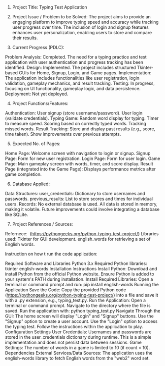 1. Project Title:
Typing Test Application

2. Project Issue / Problem to be Solved:
The project aims to provide an engaging platform to improve typing speed and accuracy while tracking user progress over time. The inclusion of login and signup features enhances user personalization, enabling users to store and compare their results.

3. Current Progress (PDLC):

Problem Analysis: Completed. The need for a typing practice and test application with user authentication and progress tracking has been identified.
Design: Implemented. The project includes structured Tkinter-based GUIs for Home, Signup, Login, and Game pages.
Implementation: The application includes functionalities like user registration, login validation, gameplay mechanics, and result tracking.
Testing: In progress, focusing on UI functionality, gameplay logic, and data persistence.
Deployment: Not yet deployed.

4. Project Functions/Features:

Authentication:
User signup (store username/password).
User login (validate credentials).
Typing Game:
Random word display for typing.
Timer to measure speed.
Scoring based on correctly typed words.
Tracking missed words.
Result Tracking:
Store and display past results (e.g., score, time taken).
Show improvements over previous attempts.

5. Expected No. of Pages:

Home Page: Welcome screen with navigation to login or signup.
Signup Page: Form for new user registration.
Login Page: Form for user login.
Game Page: Main gameplay screen with words, timer, and score display.
Result Page (integrated into the Game Page): Displays performance metrics after game completion.

6. Database Applied:

Data Structures:
user_credentials: Dictionary to store usernames and passwords.
previous_results: List to store scores and times for individual users.
Records: No external database is used. All data is stored in memory, making it volatile. Future improvements could involve integrating a database like SQLite.

7. Project References / Sources:

Refernece:  (https://pythongeeks.org/python-typing-test-project/)
Libraries used:
Tkinter for GUI development.
english_words for retrieving a set of English words.


Instruction on how t run the code application:

Required Software and Libraries
Python 3.x Required Python libraries:
tkinter
english-words
Installation Instructions Install Python:
Download and install Python from the official Python website.
Ensure Python is added to your system's PATH during installation. Install Required Libraries:
Open a terminal or command prompt and run: pip install english-words
Running the Application Save the Code:
Copy the provided Python code (https://pythongeeks.org/python-typing-test-project/) into a file and save it with a .py extension, e.g., typing_test.py. Run the Application:
Open a terminal or command prompt.
Navigate to the directory where the file is saved. Run the application with:
python typing_test.py Navigate Through the GUI:
The home screen will display "Login" and "Signup" buttons.
Use the "Signup" option to create a user account.
Use the "Login" option to access the typing test.
Follow the instructions within the application to play.
Configuration Settings User Credentials:
Usernames and passwords are stored in the user_credentials dictionary during runtime. This is a simple implementation and does not persist data between sessions. Game Settings:
The number of words in a game is limited to 10 (if count < 10).
Dependencies External Services/Data Sources:
The application uses the english-words library to fetch English words from the "web2" word set.
